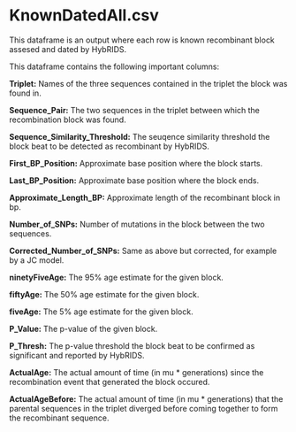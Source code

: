 # KnownDatedAll.csv

This dataframe is an output where each row is known recombinant
block assesed and dated by HybRIDS.

This dataframe contains the following important columns:

**Triplet:**
Names of the three sequences contained in the triplet the
block was found in.

**Sequence_Pair:**
The two sequences in the triplet between which the
recombination block was found.

**Sequence_Similarity_Threshold:**
The seuqence similarity threshold the block beat to be detected as
recombinant by HybRIDS.

**First_BP_Position:**
Approximate base position where the block starts.

**Last_BP_Position:**
Approximate base position where the block ends.

**Approximate_Length_BP:**
Approximate length of the recombinant block in bp.

**Number_of_SNPs:**
Number of mutations in the block between the two sequences.

**Corrected_Number_of_SNPs:**
Same as above but corrected, for example by a JC model.

**ninetyFiveAge:**
The 95% age estimate for the given block.

**fiftyAge:**
The 50% age estimate for the given block.

**fiveAge:**
The 5% age estimate for the given block.

**P_Value:**
The p-value of the given block.

**P_Thresh:**
The p-value threshold the block beat to be confirmed as
significant and reported by HybRIDS.

**ActualAge:**
The actual amount of time (in mu * generations) since the recombination
event that generated the block occured.

**ActualAgeBefore:**
The actual amount of time (in mu * generations) that the parental sequences
in the triplet diverged before coming together to form the recombinant sequence.